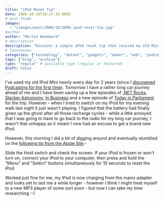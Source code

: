 ```yaml
---
title: "iPod Reset Tip"
date: 2006-10-10T10:27:33.000Z
# post thumb
images:
  - "/images/post/2006/10/2006-ipod-reset-tip.jpg"
#author
author: "Martin Woodward"
# description
description: "Discover a simple iPod reset tip that revived my old Mini, ensuring my car journey is filled with favourite podcasts."
# Taxonomies
categories: ["technology", "dotnet", "gadgets", "maker", "web", "podcast"]
tags: ["blog", "archive"]
type: "regular" # available type (regular or featured)
draft: false
---
```


I've used my old iPod Mini nearly every day for 2 years (since I [discovered Podcasting for the first time](http://www.woodwardweb.com/technology/000058.html)). Tomorrow I have a rather long car journey ahead of me and I have been saving up a few episodes of [.NET Rocks](http://www.dotnetrocks.com/), [Slacker Astronomy](http://www.slackerastronomy.org/wordpress/index.php), [In Business](http://www.bbc.co.uk/radio4/news/inbusiness/inbusiness.shtml) and a new episode of [Today in Parliament](http://downloads.bbc.co.uk/rmhttp/downloadtrial/radio4/todayinparliament/rss.xml) for the trip. However - when I tried to switch on my iPod for my evening walk last night it just wasn't playing. I figured that the battery had finally given up the ghost after all those recharge cycles - while a little annoyed that I was going to have to go back to the radio for my long car journey, I wasn't that unhappy as it meant I now had an excuse to get a brand new iPod.

However, this morning I did a bit of digging around and eventually stumbled on the [following tip from the Apple Site](http://depot.info.apple.com/ipod/):-

Slide the Hold switch and check the screen.
If your iPod is frozen or won't turn on, connect your iPod to your computer, then press and hold the "Menu" and "Select" buttons simultaneously for 10 seconds to reset the iPod

Worked just fine for me, my iPod is now charging from the mains adapter and looks set to last me a while longer - however I think I might treat myself to a new MP3 player of some sort soon - but now I can take my time researching :-)
